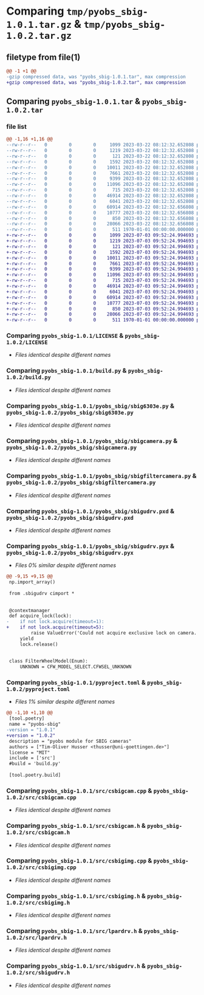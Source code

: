 # Comparing `tmp/pyobs_sbig-1.0.1.tar.gz` & `tmp/pyobs_sbig-1.0.2.tar.gz`

## filetype from file(1)

```diff
@@ -1 +1 @@
-gzip compressed data, was "pyobs_sbig-1.0.1.tar", max compression
+gzip compressed data, was "pyobs_sbig-1.0.2.tar", max compression
```

## Comparing `pyobs_sbig-1.0.1.tar` & `pyobs_sbig-1.0.2.tar`

### file list

```diff
@@ -1,16 +1,16 @@
--rw-r--r--   0        0        0     1099 2023-03-22 08:12:32.652808 pyobs_sbig-1.0.1/LICENSE
--rw-r--r--   0        0        0     1219 2023-03-22 08:12:32.652808 pyobs_sbig-1.0.1/build.py
--rw-r--r--   0        0        0      121 2023-03-22 08:12:32.652808 pyobs_sbig-1.0.1/pyobs_sbig/__init__.py
--rw-r--r--   0        0        0     1592 2023-03-22 08:12:32.652808 pyobs_sbig-1.0.1/pyobs_sbig/sbig6303e.py
--rw-r--r--   0        0        0    10011 2023-03-22 08:12:32.652808 pyobs_sbig-1.0.1/pyobs_sbig/sbigcamera.py
--rw-r--r--   0        0        0     7661 2023-03-22 08:12:32.652808 pyobs_sbig-1.0.1/pyobs_sbig/sbigfiltercamera.py
--rw-r--r--   0        0        0     9399 2023-03-22 08:12:32.652808 pyobs_sbig-1.0.1/pyobs_sbig/sbigudrv.pxd
--rw-r--r--   0        0        0    11096 2023-03-22 08:12:32.652808 pyobs_sbig-1.0.1/pyobs_sbig/sbigudrv.pyx
--rw-r--r--   0        0        0      715 2023-03-22 08:12:32.652808 pyobs_sbig-1.0.1/pyproject.toml
--rw-r--r--   0        0        0    46914 2023-03-22 08:12:32.652808 pyobs_sbig-1.0.1/src/csbigcam.cpp
--rw-r--r--   0        0        0     6041 2023-03-22 08:12:32.652808 pyobs_sbig-1.0.1/src/csbigcam.h
--rw-r--r--   0        0        0    60914 2023-03-22 08:12:32.656808 pyobs_sbig-1.0.1/src/csbigimg.cpp
--rw-r--r--   0        0        0    10777 2023-03-22 08:12:32.656808 pyobs_sbig-1.0.1/src/csbigimg.h
--rw-r--r--   0        0        0      850 2023-03-22 08:12:32.656808 pyobs_sbig-1.0.1/src/lpardrv.h
--rw-r--r--   0        0        0    28066 2023-03-22 08:12:32.656808 pyobs_sbig-1.0.1/src/sbigudrv.h
--rw-r--r--   0        0        0      511 1970-01-01 00:00:00.000000 pyobs_sbig-1.0.1/PKG-INFO
+-rw-r--r--   0        0        0     1099 2023-07-03 09:52:24.994693 pyobs_sbig-1.0.2/LICENSE
+-rw-r--r--   0        0        0     1219 2023-07-03 09:52:24.994693 pyobs_sbig-1.0.2/build.py
+-rw-r--r--   0        0        0      121 2023-07-03 09:52:24.994693 pyobs_sbig-1.0.2/pyobs_sbig/__init__.py
+-rw-r--r--   0        0        0     1592 2023-07-03 09:52:24.994693 pyobs_sbig-1.0.2/pyobs_sbig/sbig6303e.py
+-rw-r--r--   0        0        0    10011 2023-07-03 09:52:24.994693 pyobs_sbig-1.0.2/pyobs_sbig/sbigcamera.py
+-rw-r--r--   0        0        0     7661 2023-07-03 09:52:24.994693 pyobs_sbig-1.0.2/pyobs_sbig/sbigfiltercamera.py
+-rw-r--r--   0        0        0     9399 2023-07-03 09:52:24.994693 pyobs_sbig-1.0.2/pyobs_sbig/sbigudrv.pxd
+-rw-r--r--   0        0        0    11096 2023-07-03 09:52:24.994693 pyobs_sbig-1.0.2/pyobs_sbig/sbigudrv.pyx
+-rw-r--r--   0        0        0      715 2023-07-03 09:52:24.994693 pyobs_sbig-1.0.2/pyproject.toml
+-rw-r--r--   0        0        0    46914 2023-07-03 09:52:24.994693 pyobs_sbig-1.0.2/src/csbigcam.cpp
+-rw-r--r--   0        0        0     6041 2023-07-03 09:52:24.994693 pyobs_sbig-1.0.2/src/csbigcam.h
+-rw-r--r--   0        0        0    60914 2023-07-03 09:52:24.994693 pyobs_sbig-1.0.2/src/csbigimg.cpp
+-rw-r--r--   0        0        0    10777 2023-07-03 09:52:24.994693 pyobs_sbig-1.0.2/src/csbigimg.h
+-rw-r--r--   0        0        0      850 2023-07-03 09:52:24.994693 pyobs_sbig-1.0.2/src/lpardrv.h
+-rw-r--r--   0        0        0    28066 2023-07-03 09:52:24.994693 pyobs_sbig-1.0.2/src/sbigudrv.h
+-rw-r--r--   0        0        0      511 1970-01-01 00:00:00.000000 pyobs_sbig-1.0.2/PKG-INFO
```

### Comparing `pyobs_sbig-1.0.1/LICENSE` & `pyobs_sbig-1.0.2/LICENSE`

 * *Files identical despite different names*

### Comparing `pyobs_sbig-1.0.1/build.py` & `pyobs_sbig-1.0.2/build.py`

 * *Files identical despite different names*

### Comparing `pyobs_sbig-1.0.1/pyobs_sbig/sbig6303e.py` & `pyobs_sbig-1.0.2/pyobs_sbig/sbig6303e.py`

 * *Files identical despite different names*

### Comparing `pyobs_sbig-1.0.1/pyobs_sbig/sbigcamera.py` & `pyobs_sbig-1.0.2/pyobs_sbig/sbigcamera.py`

 * *Files identical despite different names*

### Comparing `pyobs_sbig-1.0.1/pyobs_sbig/sbigfiltercamera.py` & `pyobs_sbig-1.0.2/pyobs_sbig/sbigfiltercamera.py`

 * *Files identical despite different names*

### Comparing `pyobs_sbig-1.0.1/pyobs_sbig/sbigudrv.pxd` & `pyobs_sbig-1.0.2/pyobs_sbig/sbigudrv.pxd`

 * *Files identical despite different names*

### Comparing `pyobs_sbig-1.0.1/pyobs_sbig/sbigudrv.pyx` & `pyobs_sbig-1.0.2/pyobs_sbig/sbigudrv.pyx`

 * *Files 0% similar despite different names*

```diff
@@ -9,15 +9,15 @@
 np.import_array()
 
 from .sbigudrv cimport *
 
 
 @contextmanager
 def acquire_lock(lock):
-    if not lock.acquire(timeout=1):
+    if not lock.acquire(timeout=5):
         raise ValueError('Could not acquire exclusive lock on camera.')
     yield
     lock.release()
 
 
 class FilterWheelModel(Enum):
     UNKNOWN = CFW_MODEL_SELECT.CFWSEL_UNKNOWN
```

### Comparing `pyobs_sbig-1.0.1/pyproject.toml` & `pyobs_sbig-1.0.2/pyproject.toml`

 * *Files 1% similar despite different names*

```diff
@@ -1,10 +1,10 @@
 [tool.poetry]
 name = "pyobs-sbig"
-version = "1.0.1"
+version = "1.0.2"
 description = "pyobs module for SBIG cameras"
 authors = ["Tim-Oliver Husser <thusser@uni-goettingen.de>"]
 license = "MIT"
 include = ['src']
 #build = 'build.py'
 
 [tool.poetry.build]
```

### Comparing `pyobs_sbig-1.0.1/src/csbigcam.cpp` & `pyobs_sbig-1.0.2/src/csbigcam.cpp`

 * *Files identical despite different names*

### Comparing `pyobs_sbig-1.0.1/src/csbigcam.h` & `pyobs_sbig-1.0.2/src/csbigcam.h`

 * *Files identical despite different names*

### Comparing `pyobs_sbig-1.0.1/src/csbigimg.cpp` & `pyobs_sbig-1.0.2/src/csbigimg.cpp`

 * *Files identical despite different names*

### Comparing `pyobs_sbig-1.0.1/src/csbigimg.h` & `pyobs_sbig-1.0.2/src/csbigimg.h`

 * *Files identical despite different names*

### Comparing `pyobs_sbig-1.0.1/src/lpardrv.h` & `pyobs_sbig-1.0.2/src/lpardrv.h`

 * *Files identical despite different names*

### Comparing `pyobs_sbig-1.0.1/src/sbigudrv.h` & `pyobs_sbig-1.0.2/src/sbigudrv.h`

 * *Files identical despite different names*

